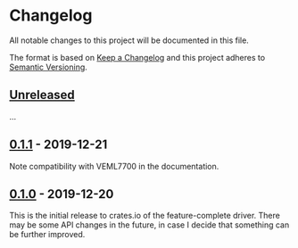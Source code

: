 # Changelog

All notable changes to this project will be documented in this file.

The format is based on [Keep a Changelog](http://keepachangelog.com/en/1.0.0/)
and this project adheres to [Semantic Versioning](http://semver.org/spec/v2.0.0.html).

## [Unreleased]

...

## [0.1.1] - 2019-12-21

Note compatibility with VEML7700 in the documentation.

## [0.1.0] - 2019-12-20

This is the initial release to crates.io of the feature-complete driver. There
may be some API changes in the future, in case I decide that something can be
further improved.

[Unreleased]: https://github.com/eldruin/veml6030-rs/compare/v0.1.1...HEAD
[0.1.1]: https://github.com/eldruin/veml6030-rs/compare/v0.1.0...v0.1.1
[0.1.0]: https://github.com/eldruin/veml6030-rs/releases/tag/v0.1.0